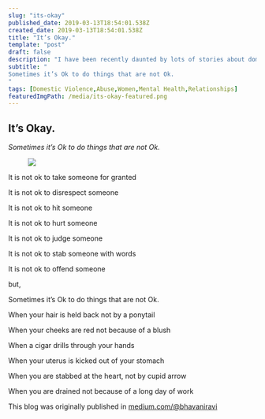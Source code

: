 ```yaml
---
slug: "its-okay"
published_date: 2019-03-13T18:54:01.538Z
created_date: 2019-03-13T18:54:01.538Z
title: "It’s Okay."
template: "post"
draft: false
description: "I have been recently daunted by lots of stories about domestic violence. Everyone has a story around one or the other. Abuses can come in the form of verbal, physical, mental or sexual. It is not…"
subtitle: "
Sometimes it’s Ok to do things that are not Ok.
"
tags: [Domestic Violence,Abuse,Women,Mental Health,Relationships]
featuredImgPath: /media/its-okay-featured.png
---
```

## It’s Okay.

_Sometimes it’s Ok to do things that are not Ok._

<figure>

![](/media/its-okay-featured.png)

</figure>

It is not ok to take someone for granted

It is not ok to disrespect someone

It is not ok to hit someone

It is not ok to hurt someone

It is not ok to judge someone

It is not ok to stab someone with words

It is not ok to offend someone

but,

Sometimes it’s Ok to do things that are not Ok.

When your hair is held back not by a ponytail

When your cheeks are red not because of a blush

When a cigar drills through your hands

When your uterus is kicked out of your stomach

When you are stabbed at the heart, not by cupid arrow

When you are drained not because of a long day of work

This blog was originally published in [medium.com/@bhavaniravi](https://medium.com/@bhavaniravi)
